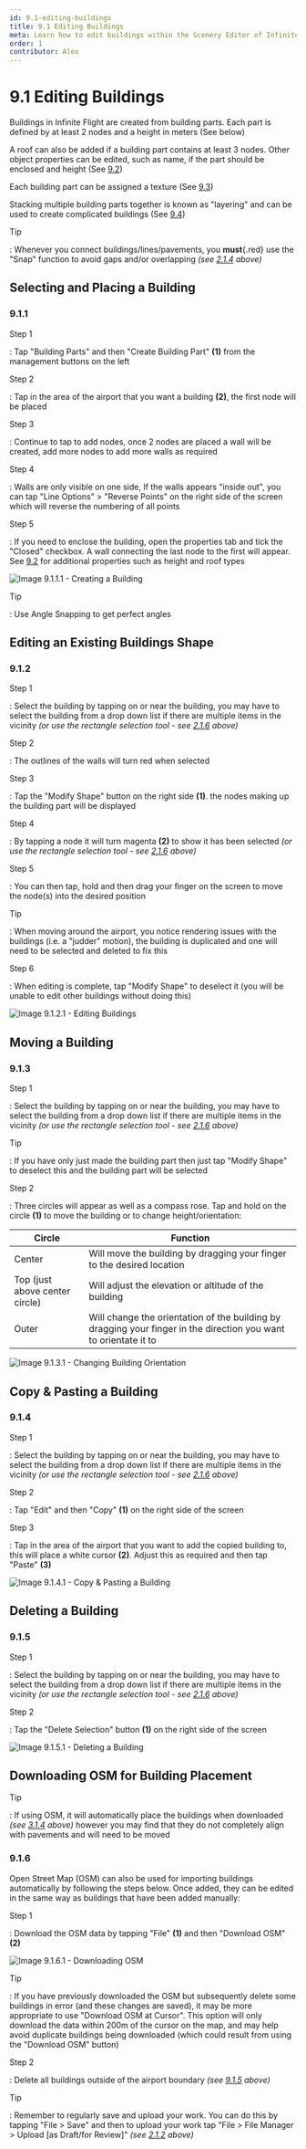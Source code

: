 ```yaml
---
id: 9.1-editing-buildings
title: 9.1 Editing Buildings
meta: Learn how to edit buildings within the Scenery Editor of Infinite Flight.
order: 1
contributor: Alex
---
```




# 9.1 Editing Buildings

Buildings in Infinite Flight are created from building parts. Each part is defined by at least 2 nodes and a height in meters
(See below)

A roof can also be added if a building part contains at least 3 nodes. Other object properties can be edited, such as name, if the part should be enclosed and height
(See [9.2](/guide/scenery-editor-manual/9.-buildings-and-facades/9.2-properties.md))

Each building part can be assigned a texture
(See [9.3](/guide/scenery-editor-manual/9.-buildings-and-facades/9.3-editing-facades.md))

Stacking multiple building parts together is known as "layering" and can be used to create complicated buildings
(See [9.4](/guide/scenery-editor-manual/9.-buildings-and-facades/9.4-layering.md))



Tip

: Whenever you connect buildings/lines/pavements, you **must**{.red} use the "Snap" function to avoid gaps and/or overlapping *(see [2.1.4](/guide/scenery-editor-manual/2.-user-interface/2.1-editor-screen#2.1.4) above)*  



## Selecting and Placing a Building

### 9.1.1

Step 1

: Tap "Building Parts" and then "Create Building Part" **(1)** from the management buttons on the left



Step 2

: Tap in the area of the airport that you want a building **(2)**, the first node will be placed



Step 3

: Continue to tap to add nodes, once 2 nodes are placed a wall will be created, add more nodes to add more walls as required



Step 4

: Walls are only visible on one side, If the walls appears "inside out", you can tap "Line Options" > "Reverse Points" on the right side of the screen which will reverse the numbering of all points 

Step 5

: If you need to enclose the building, open the properties tab and tick the "Closed" checkbox. A wall connecting the last node to the first will appear. See [9.2](/guide/scenery-editor-manual/9.-buildings-and-facades/9.2-properties.md) for additional properties such as height and roof types


<!-- ****** Needs updating ******-->
![Image 9.1.1.1 - Creating a Building](_images/manual/frames/6.1.1.1b.png)

Tip

: Use Angle Snapping to get perfect angles


## Editing an Existing Buildings Shape

### 9.1.2

Step 1

: Select the building by tapping on or near the building, you may have to select the building from a drop down list if there are multiple items in the vicinity *(or use the rectangle selection tool - see [2.1.6](/guide/scenery-editor-manual/2.-user-interface/2.1-editor-screen#2.1.6) above)*

Step 2

: The outlines of the walls will turn red when selected

Step 3

: Tap the "Modify Shape" button on the right side **(1)**. the nodes making up the building part will be displayed


Step 4

: By tapping a node it will turn magenta **(2)** to show it has been selected *(or use the rectangle selection tool - see [2.1.6](/guide/scenery-editor-manual/2.-user-interface/2.1-editor-screen#2.1.6) above)*



Step 5

: You can then tap, hold and then drag your finger on the screen to move the node(s) into the desired position



Tip

: When moving around the airport, you notice rendering issues with the buildings (i.e. a "judder" motion), the building is duplicated and one will need to be selected and deleted to fix this



Step 6

: When editing is complete, tap "Modify Shape" to deselect it (you will be unable to edit other buildings without doing this) 


<!-- Needs updating -->
![Image 9.1.2.1 - Editing Buildings](_images/manual/frames/6.3.1.1b.png)



## Moving a Building

### 9.1.3

Step 1

: Select the building by tapping on or near the building, you may have to select the building from a drop down list if there are multiple items in the vicinity *(or use the rectangle selection tool - see [2.1.6](/guide/scenery-editor-manual/2.-user-interface/2.1-editor-screen#2.1.6) above)*



Tip

: If you have only just made the building part then just tap "Modify Shape" to deselect this and the building part will be selected



Step 2

: Three circles will appear as well as a compass rose. Tap and hold on the circle **(1)** to move the building or to change height/orientation:



| Circle                         | Function                                                     |
| ------------------------------ | ------------------------------------------------------------ |
| Center                         | Will move the building by dragging your finger to the desired location |
| Top (just above center circle) | Will adjust the elevation or altitude of the building        |
| Outer                          | Will change the orientation of the building by dragging your finger in the direction you want to orientate it to |


<!-- Needs updating -->
![Image 9.1.3.1 - Changing Building Orientation](_images/manual/frames/6.1.2.1b.png)



## Copy & Pasting a Building

### 9.1.4

Step 1

: Select the building by tapping on or near the building, you may have to select the building from a drop down list if there are multiple items in the vicinity *(or use the rectangle selection tool - see [2.1.6](/guide/scenery-editor-manual/2.-user-interface/2.1-editor-screen#2.1.6) above)*



Step 2

: Tap "Edit" and then "Copy" **(1)** on the right side of the screen 



Step 3

: Tap in the area of the airport that you want to add the copied building to, this will place a white cursor **(2)**. Adjust this as required and then tap "Paste" **(3)**


<!-- Needs updating -->
![Image 9.1.4.1 - Copy & Pasting a Building](_images/manual/frames/6.1.3.1b.png)



## Deleting a Building

### 9.1.5

Step 1

: Select the building by tapping on or near the building, you may have to select the building from a drop down list if there are multiple items in the vicinity *(or use the rectangle selection tool - see [2.1.6](/guide/scenery-editor-manual/2.-user-interface/2.1-editor-screen#2.1.6) above)*



Step 2

: Tap the "Delete Selection" button **(1)** on the right side of the screen


<!-- Needs updating -->
![Image 9.1.5.1 - Deleting a Building](_images/manual/frames/6.1.4.1b.png)



## Downloading OSM for Building Placement

Tip

: If using OSM, it will automatically place the buildings when downloaded *(see [3.1.4](/guide/scenery-editor-manual/3.-getting-started/3.1-first-steps#3.1.4) above)* however you may find that they do not completely align with pavements and will need to be moved



### 9.1.6

Open Street Map (OSM) can also be used for importing buildings automatically by following the steps below. Once added, they can be edited in the same way as buildings that have been added manually:



Step 1

: Download the OSM data by tapping "File" **(1)** and then "Download OSM" **(2)**


<!-- Needs updating -->
![Image 9.1.6.1 - Downloading OSM](_images/manual/frames/6.1.5.1a.png)



Tip

: If you have previously downloaded the OSM but subsequently delete some buildings in error (and these changes are saved), it may be more appropriate to use "Download OSM at Cursor". This option will only download the data within 200m of the cursor on the map, and may help avoid duplicate buildings being downloaded (which could result from using the "Download OSM" button)



Step 2

: Delete all buildings outside of the airport boundary *(see [9.1.5](/guide/scenery-editor-manual/9.-buildings-and-facades/9.1-editing-buildings.md#9.1.5) above)*



Tip

: Remember to regularly save and upload your work. You can do this by tapping "File > Save" and then to upload your work tap "File > File Manager > Upload [as Draft/for Review]" *(see [2.1.2](/guide/scenery-editor-manual/2.-user-interface/2.1-editor-screen#2.1.2) above)*





